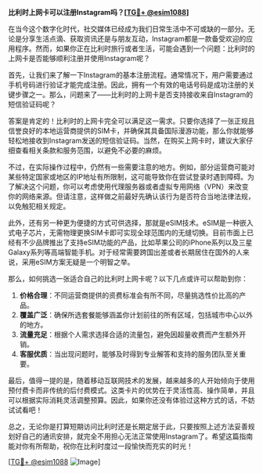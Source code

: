 **比利时上网卡可以注册Instagram吗？[[TG💪+ @esim1088](https://t.me/s/esim1088)]**

在当今这个数字化时代，社交媒体已经成为我们日常生活中不可或缺的一部分。无论是分享生活点滴、获取资讯还是与朋友互动，Instagram都是一款备受欢迎的应用程序。然而，如果你正在比利时旅行或者生活，可能会遇到一个问题：比利时的上网卡是否能够顺利注册并使用Instagram呢？

首先，让我们来了解一下Instagram的基本注册流程。通常情况下，用户需要通过手机号码进行验证才能完成注册。因此，拥有一个有效的电话号码是成功注册的关键步骤之一。那么，问题来了——比利时的上网卡是否支持接收来自Instagram的短信验证码呢？

答案是肯定的！比利时的上网卡完全可以满足这一需求。只要你选择了一张正规且信誉良好的本地运营商提供的SIM卡，并确保其具备国际漫游功能，那么你就能够轻松地接收到Instagram发送的短信验证码。当然，在购买上网卡时，建议大家仔细查看相关条款和服务范围，以避免不必要的麻烦。

不过，在实际操作过程中，仍然有一些需要注意的地方。例如，部分运营商可能对某些特定国家或地区的IP地址有所限制，这可能导致你在尝试登录时遇到障碍。为了解决这个问题，你可以考虑使用代理服务器或者虚拟专用网络（VPN）来改变你的网络来源。但请注意，这样做之前最好先确认该行为是否符合当地法律法规，以免触犯相关规定。

此外，还有另一种更为便捷的方式可供选择，那就是eSIM技术。eSIM是一种嵌入式电子芯片，无需物理更换SIM卡即可实现全球范围内的无缝切换。目前市面上已经有不少品牌推出了支持eSIM功能的产品，比如苹果公司的iPhone系列以及三星Galaxy系列等高端智能手机。对于经常需要跨国出差或者长期居住在国外的人来说，采用eSIM方案无疑是一个明智之举。

那么，如何挑选一张适合自己的比利时上网卡呢？以下几点或许可以帮助到你：

1. **价格合理**：不同运营商提供的资费标准会有所不同，尽量挑选性价比高的产品。
2. **覆盖广泛**：确保所选套餐能够涵盖你计划前往的所有区域，包括城市中心以外的地方。
3. **流量充足**：根据个人需求选择合适的流量包，避免因超量收费而产生额外开销。
4. **客服优质**：当出现问题时，能够及时得到专业解答和支持的服务团队至关重要。

最后，值得一提的是，随着移动互联网技术的发展，越来越多的人开始倾向于使用预付费卡而非传统的后付费模式。这类卡片的优势在于灵活性高、操作简单，并且可以根据实际消耗灵活调整预算。因此，如果你还没有体验过这种方式的话，不妨试试看吧！

总之，无论你是打算短期访问比利时还是长期定居于此，只要按照上述方法妥善规划好自己的通讯安排，就完全不用担心无法正常使用Instagram了。希望这篇指南能对你有所帮助，祝你在比利时度过一段愉快而充实的时光！

[[TG💪+ @esim1088](https://t.me/s/esim1088) ![Image](https://i.postimg.cc/4NQfJmqS/Snipaste-2025-05-13-00-14-12.png)]
